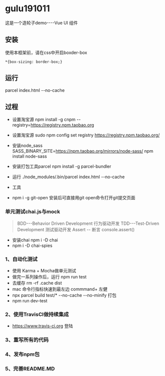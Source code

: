 <!--
 * @Author: LiangJQ
 * @Date: 2019-10-11 22:40:06
 * @Description: 
 -->
# gulu191011
这是一个造轮子demo----Vue UI 组件

 ## 安装
 使用本框架前，请在css中开启boxder-box
 ```
 *{box-sizing: border-box;}
 ```

 ## 运行
 parcel index.html  --no-cache



 ## 过程
 - 设置淘宝源  npm install -g cnpm --registry=https://registry.npm.taobao.org
 - 设置淘宝源 sudo npm config set registry https://registry.npm.taobao.org/
 - 安装node_sass     SASS_BINARY_SITE=https://npm.taobao.org/mirrors/node-sass/ npm install node-sass
 - 安装打包工具parcel    npm install -g parcel-bundler
 - 运行   ./node_modules/.bin/parcel index.html --no-cache
 
 - 工具 
 - npm i -g git-open  安装后可直接用git open命令打开git提交页面

 ### 单元测试chai.js与mock
 > BDD---Behavior Driven Development  行为驱动开发
 > TDD---Test-Driven Development      测试驱动开发
 > Assert --  断言  console.assert()

 - 安装chai   npm i -D chai
 - npm i -D chai-spies

 ### 1、自动化测试
 - 使用 Karma + Mocha做单元测试
 - 做完一系列操作后，运行 npm run test
 - 去缓存  rm -rf .cache dist
 - mac 命令行指标快速到最左边 commmand+ 左健
 - npx parcel build test/* --no-cache --no-minify  打包
 - npm run dev-test

### 2、使用TravisCI做持续集成
- https://www.travis-ci.org   登陆


### 3、重写所有的代码

### 4、发布npm包

### 5、完善README.MD
